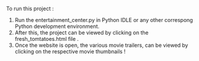 To run this project :
1) Run the entertainment_center.py in Python IDLE or any other correspong Python development environment.
2) After this, the project can be viewed by clicking on the fresh_tomtatoes.html file .
3) Once the website is open, the various movie trailers, can be viewed by clicking on the respective movie thumbnails !
